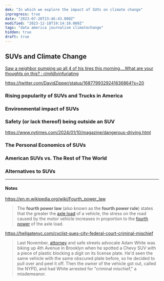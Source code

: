 ```yaml
---
dek: "In which we explore the impact of SUVs on climate change"
inprogress: true
date: "2023-07-20T23:46:43.000Z"
modified: "2023-12-18T19:14:10.000Z"
tags: "data america journalism climatechange"
hidden: true
draft: true
---
```

## SUVs and Climate Change

[Saw a neighbor pumping up all 4 of his tires this morning….What are your thoughts on this? : r/mildlyinfuriating](https://www.reddit.com/r/mildlyinfuriating/comments/154pv1b/saw_a_neighbor_pumping_up_all_4_of_his_tires_this/)

<https://twitter.com/DavidZipper/status/1687799329241636864?s=20>

### Rising popularity of SUVs and Trucks in America

### Environmental impact of SUVs

### Safety (or lack thereof) being outside an SUV

https://www.nytimes.com/2024/01/10/magazine/dangerous-driving.html

### The Personal Economics of SUVs

### American SUVs vs. The Rest of The World

### Alternatives to SUVs


---
#### Notes

<https://en.m.wikipedia.org/wiki/Fourth_power_law>

>The **fourth power law** (also known as the **fourth power rule**) states that the greater the [axle load](https://en.m.wikipedia.org/wiki/Axle_load "Axle load") of a vehicle, the stress on the road caused by the motor vehicle increases in proportion to the [fourth power](https://en.m.wikipedia.org/wiki/Fourth_power "Fourth power") of the axle load.

<https://hellgatenyc.com/cyclist-sues-city-federal-court-criminal-mischief>

>Last November, [attorney](https://www.vaccaroandwhite.com/) and safe streets advocate Adam White was biking up 4th Avenue in Brooklyn when he spotted a Chevy SUV with a piece of plastic blocking a digit on its license plate. He'd seen the same vehicle with the same obscured plate before, so he decided to pull over and peel it off. Then the owner of the vehicle got out, called the NYPD, and had White arrested for "criminal mischief," a misdemeanor.